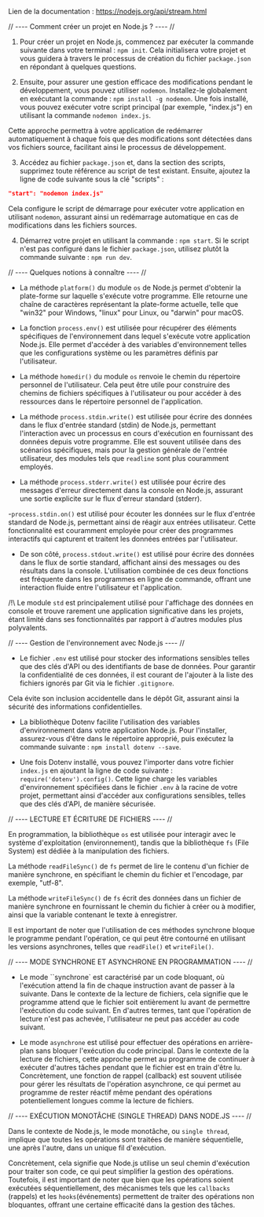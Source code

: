 Lien de la documentation : https://nodejs.org/api/stream.html

// ---- Comment créer un projet en Node.js ? ---- //

1. Pour créer un projet en Node.js, commencez par exécuter la commande suivante dans votre terminal : `npm init`. Cela initialisera votre projet et vous guidera à travers le processus de création du fichier `package.json` en répondant à quelques questions.

2. Ensuite, pour assurer une gestion efficace des modifications pendant le développement, vous pouvez utiliser `nodemon`. Installez-le globalement en exécutant la commande : `npm install -g nodemon`. Une fois installé, vous pouvez exécuter votre script principal (par exemple, "index.js") en utilisant la commande `nodemon index.js`.

Cette approche permettra à votre application de redémarrer automatiquement à chaque fois que des modifications sont détectées dans vos fichiers source, facilitant ainsi le processus de développement.

3. Accédez au fichier `package.json` et, dans la section des scripts, supprimez toute référence au script de test existant. Ensuite, ajoutez la ligne de code suivante sous la clé "scripts" :

```json
"start": "nodemon index.js"
```

Cela configure le script de démarrage pour exécuter votre application en utilisant `nodemon`, assurant ainsi un redémarrage automatique en cas de modifications dans les fichiers sources.

4. Démarrez votre projet en utilisant la commande : `npm start`. Si le script n'est pas configuré dans le fichier `package.json`, utilisez plutôt la commande suivante : `npm run dev`.

// ---- Quelques notions à connaître ---- //

- La méthode `platform()` du module `os` de Node.js permet d'obtenir la plate-forme sur laquelle s'exécute votre programme. Elle retourne une chaîne de caractères représentant la plate-forme actuelle, telle que "win32" pour Windows, "linux" pour Linux, ou "darwin" pour macOS.

- La fonction `process.env()` est utilisée pour récupérer des éléments spécifiques de l'environnement dans lequel s'exécute votre application Node.js. Elle permet d'accéder à des variables d'environnement telles que les configurations système ou les paramètres définis par l'utilisateur.

- La méthode `homedir()` du module `os` renvoie le chemin du répertoire personnel de l'utilisateur. Cela peut être utile pour construire des chemins de fichiers spécifiques à l'utilisateur ou pour accéder à des ressources dans le répertoire personnel de l'application.

- La méthode `process.stdin.write()` est utilisée pour écrire des données dans le flux d'entrée standard (stdin) de Node.js, permettant l'interaction avec un processus en cours d'exécution en fournissant des données depuis votre programme. Elle est souvent utilisée dans des scénarios spécifiques, mais pour la gestion générale de l'entrée utilisateur, des modules tels que `readline` sont plus couramment employés.

- La méthode `process.stderr.write()` est utilisée pour écrire des messages d'erreur directement dans la console en Node.js, assurant une sortie explicite sur le flux d'erreur standard (stderr).

-`process.stdin.on()` est utilisé pour écouter les données sur le flux d'entrée standard de Node.js, permettant ainsi de réagir aux entrées utilisateur. Cette fonctionnalité est couramment employée pour créer des programmes interactifs qui capturent et traitent les données entrées par l'utilisateur.

- De son côté, `process.stdout.write()` est utilisé pour écrire des données dans le flux de sortie standard, affichant ainsi des messages ou des résultats dans la console. L'utilisation combinée de ces deux fonctions est fréquente dans les programmes en ligne de commande, offrant une interaction fluide entre l'utilisateur et l'application.

/!\ Le module `std` est principalement utilisé pour l'affichage des données en console et trouve rarement une application significative dans les projets, étant limité dans ses fonctionnalités par rapport à d'autres modules plus polyvalents.

// ---- Gestion de l'environnement avec Node.js ---- //

- Le fichier `.env` est utilisé pour stocker des informations sensibles telles que des clés d'API ou des identifiants de base de données. Pour garantir la confidentialité de ces données, il est courant de l'ajouter à la liste des fichiers ignorés par Git via le fichier `.gitignore`.

Cela évite son inclusion accidentelle dans le dépôt Git, assurant ainsi la sécurité des informations confidentielles.

- La bibliothèque Dotenv facilite l'utilisation des variables d'environnement dans votre application Node.js. Pour l'installer, assurez-vous d'être dans le répertoire approprié, puis exécutez la commande suivante : `npm install dotenv --save`.

- Une fois Dotenv installé, vous pouvez l'importer dans votre fichier `index.js` en ajoutant la ligne de code suivante : `require('dotenv').config()`. Cette ligne charge les variables d'environnement spécifiées dans le fichier `.env` à la racine de votre projet, permettant ainsi d'accéder aux configurations sensibles, telles que des clés d'API, de manière sécurisée.

// ---- LECTURE ET ÉCRITURE DE FICHIERS ---- //

En programmation, la bibliothèque `os` est utilisée pour interagir avec le système d'exploitation (environnement), tandis que la bibliothèque `fs` (File System) est dédiée à la manipulation des fichiers.

La méthode `readFileSync()` de `fs` permet de lire le contenu d'un fichier de manière synchrone, en spécifiant le chemin du fichier et l'encodage, par exemple, "utf-8".

La méthode `writeFileSync()` de `fs` écrit des données dans un fichier de manière synchrone en fournissant le chemin du fichier à créer ou à modifier, ainsi que la variable contenant le texte à enregistrer.

Il est important de noter que l'utilisation de ces méthodes synchrone bloque le programme pendant l'opération, ce qui peut être contourné en utilisant les versions asynchrones, telles que `readFile()` et `writeFile()`.

// ---- MODE SYNCHRONE ET ASYNCHRONE EN PROGRAMMATION ---- //

- Le mode ``synchrone` est caractérisé par un code bloquant, où l'exécution attend la fin de chaque instruction avant de passer à la suivante. Dans le contexte de la lecture de fichiers, cela signifie que le programme attend que le fichier soit entièrement lu avant de permettre l'exécution du code suivant. En d'autres termes, tant que l'opération de lecture n'est pas achevée, l'utilisateur ne peut pas accéder au code suivant.

- Le mode `asynchrone` est utilisé pour effectuer des opérations en arrière-plan sans bloquer l'exécution du code principal. Dans le contexte de la lecture de fichiers, cette approche permet au programme de continuer à exécuter d'autres tâches pendant que le fichier est en train d'être lu. Concrètement, une fonction de rappel (callback) est souvent utilisée pour gérer les résultats de l'opération asynchrone, ce qui permet au programme de rester réactif même pendant des opérations potentiellement longues comme la lecture de fichiers.

// ---- EXÉCUTION MONOTÂCHE (SINGLE THREAD) DANS NODE.JS ---- //

Dans le contexte de Node.js, le mode monotâche, ou `single thread`, implique que toutes les opérations sont traitées de manière séquentielle, une après l'autre, dans un unique fil d'exécution.

Concrètement, cela signifie que Node.js utilise un seul chemin d'exécution pour traiter son code, ce qui peut simplifier la gestion des opérations. Toutefois, il est important de noter que bien que les opérations soient exécutées séquentiellement, des mécanismes tels que les `callbacks` (rappels) et les `hooks`(événements) permettent de traiter des opérations non bloquantes, offrant une certaine efficacité dans la gestion des tâches.
